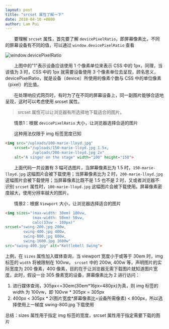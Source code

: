 ```yaml
---
layout: post
title: "srcset 属性了解一下"
date: 2018-04-10 +0800
author: Lam Pui
---
```

&emsp;&emsp;要理解 `srcset` 属性，首先要了解 `devicePixelRatio`，即屏幕像素比，不同的屏幕设备有不同的值，可以通过 `window.devicePixelRatio` 查看

![window.devicePixelRatio](https://i.imgur.com/qQrxtHE.png)

&emsp;&emsp;上图中的"1"表示设备应该使用 1 个像素单位来表示 CSS 中的 1px，同理，当该值为 3 时，CSS 中的 1px 就需要设备使用 3 个像素单位去呈现，顾名思义，devicePixelRatio，就是设备（device）所使用的像素个数与 CSS 中的单位像素（pixel）的比值。

&emsp;&emsp;在处理响应式网页时，有时为了在不同的屏幕设备上，同一副图片能够合适地呈现，这时可以考虑使用 srcset 属性。

> srcset 属性可以让浏览器有所选择地下载适合的图片。

&emsp;&emsp;情景1：根据 `devicePixelRatio` 大小，让浏览器选择合适的图片

&emsp;&emsp;这种用法仅限于 img 标签宽度已知
```html
<img src="/uploads/100-marie-lloyd.jpg"
    srcset="/uploads/150-marie-lloyd.jpg 1.5x, 
            /uploads/200-marie-lloyd.jpg 2x"
    alt="A singer on the stage" width="100" height="150">
```
&emsp;&emsp;上面代码一共设置有 3 幅可选图片，当屏幕像素比为 1.5 时，`150-marie-lloyd.jpg` 这幅图片会被下载使用；当屏幕像素比为 2 时，`200-marie-lloyd.jpg` 这幅图片会被下载使用；当屏幕像素比既不是 1.5 也不是 2 时，又或者浏览器不识别 `srcset` 属性时，`100-marie-lloyd.jpg` 这幅图片会被下载使用。屏幕像素密度越大，使用分辨率越大的图片。

&emsp;&emsp;情景2：根据 `Viewport` 大小，让浏览器选择适合的图片
```html
<img sizes="(max-width: 30em) 100vw, 
            (max-width: 50em) 50vw, 
            calc(33vw - 100px)"
srcset="swing-200.jpg 200w, 
        swing-400.jpg 400w, 
        swing-800.jpg 800w, 
        swing-1600.jpg 1600w"
src="swing-400.jpg" alt="Kettlebell Swing">
```
上例，在 `sizes` 属性加入媒体查询，当 viewport 宽度小于或等于 30em 时，img 标签的 `width` 将被限制在 100vw。
`srcset` 中的 200w, 400w 等，声明图片的实际宽度为 200 像素，400 像素，目的在于让浏览器无需下载图片就知道图片宽度。此时，假设一台 305 像素宽的设备，屏幕像素比为 2 进行访问：
1. 进行媒体查询，305px<=30em(30em*16px=480px)为真，则 img 标签的 width 为 100vw，即 100vw * 305px = 305px
2. 400px < 305px * 2(图片宽度*屏幕像素比=设备所需像素) < 800px，所以选择使用上一梯度 swing-800.jpg 下载使用

总结：sizes 属性用于指定 img 标签的宽度，srcset 属性用于指定需要下载的图片
